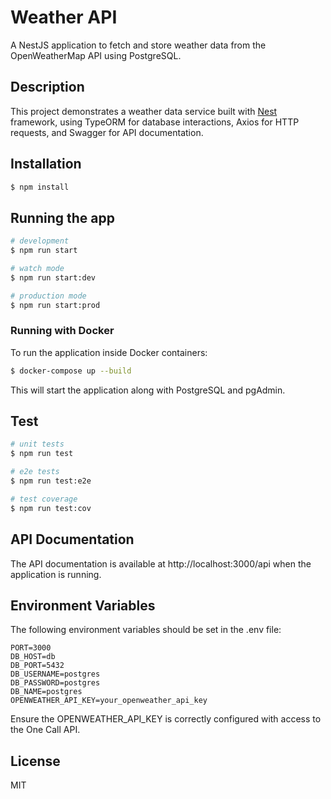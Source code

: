 # Weather API

A NestJS application to fetch and store weather data from the OpenWeatherMap API using PostgreSQL.

## Description

This project demonstrates a weather data service built with [Nest](https://github.com/nestjs/nest) framework, using TypeORM for database interactions, Axios for HTTP requests, and Swagger for API documentation.

## Installation

```bash
$ npm install
```

## Running the app

```bash
# development
$ npm run start

# watch mode
$ npm run start:dev

# production mode
$ npm run start:prod
```

### Running with Docker

To run the application inside Docker containers:

```bash
$ docker-compose up --build
```

This will start the application along with PostgreSQL and pgAdmin.

## Test

```bash
# unit tests
$ npm run test

# e2e tests
$ npm run test:e2e

# test coverage
$ npm run test:cov
```

## API Documentation

The API documentation is available at http://localhost:3000/api when the application is running.

## Environment Variables

The following environment variables should be set in the .env file:

```
PORT=3000
DB_HOST=db
DB_PORT=5432
DB_USERNAME=postgres
DB_PASSWORD=postgres
DB_NAME=postgres
OPENWEATHER_API_KEY=your_openweather_api_key
```

Ensure the OPENWEATHER_API_KEY is correctly configured with access to the One Call API.

## License

MIT
